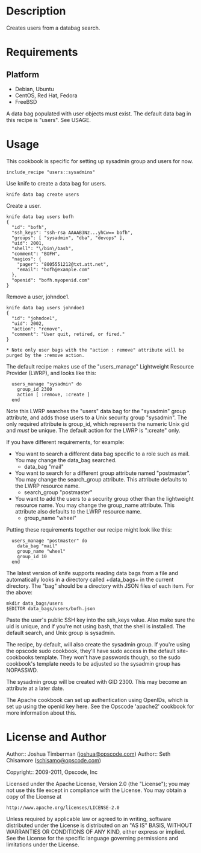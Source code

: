 Description
===========

Creates users from a databag search.

Requirements
============

Platform
--------

* Debian, Ubuntu
* CentOS, Red Hat, Fedora
* FreeBSD

A data bag populated with user objects must exist.  The default data bag in this recipe is "users".  See USAGE.

Usage
=====

This cookbook is specific for setting up sysadmin group and users for now.

    include_recipe "users::sysadmins"

Use knife to create a data bag for users.

    knife data bag create users

Create a user.

    knife data bag users bofh
    {
      "id": "bofh",
      "ssh_keys": "ssh-rsa AAAAB3Nz...yhCw== bofh",
      "groups": [ "sysadmin", "dba", "devops" ],
      "uid": 2001,
      "shell": "\/bin\/bash",
      "comment": "BOFH",
      "nagios": {
        "pager": "8005551212@txt.att.net",
        "email": "bofh@example.com"
      },
      "openid": "bofh.myopenid.com"
    }

Remove a user, johndoe1.

    knife data bag users johndoe1
    {
      "id": "johndoe1",
      "uid": 2002,
      "action": "remove",
      "comment": "User quit, retired, or fired."
    }

    * Note only user bags with the "action : remove" attribute will be purged by the :remove action.

The default recipe makes use of the "users_manage" Lightweight Resource Provider (LWRP), and looks like this:

```
  users_manage "sysadmin" do
    group_id 2300
    action [ :remove, :create ]
  end
```

Note this LWRP searches the "users" data bag for the "sysadmin" group attribute, and adds those users to a Unix security group "sysadmin".  The only required attribute is group_id, which represents the numeric Unix gid and *must* be unique.  The default action for the LWRP is ":create" only.

If you have different requirements, for example:
 * You want to search a different data bag specific to a role such as mail.  You may change the data_bag searched.
   - data_bag "mail"
 * You want to search for a different group attribute named "postmaster".  You may change the search_group attribute.  This attribute defaults to the LWRP resource name.
   - search_group "postmaster"
 * You want to add the users to a security group other than the lightweight resource name.  You may change the group_name attribute.  This attribute also defaults to the LWRP resource name.
   - group_name "wheel"

Putting these requirements together our recipe might look like this:
```
  users_manage "postmaster" do
    data_bag "mail"
    group_name "wheel"
    group_id 10
  end
```

The latest version of knife supports reading data bags from a file and automatically looks in a directory called +data_bags+ in the current directory. The "bag" should be a directory with JSON files of each item. For the above:

    mkdir data_bags/users
    $EDITOR data_bags/users/bofh.json

Paste the user's public SSH key into the ssh_keys value. Also make sure the uid is unique, and if you're not using bash, that the shell is installed. The default search, and Unix group is sysadmin.

The recipe, by default, will also create the sysadmin group. If you're using the opscode sudo cookbook, they'll have sudo access in the default site-cookbooks template. They won't have passwords though, so the sudo cookbook's template needs to be adjusted so the sysadmin group has NOPASSWD.

The sysadmin group will be created with GID 2300. This may become an attribute at a later date.

The Apache cookbook can set up authentication using OpenIDs, which is set up using the openid key here. See the Opscode 'apache2' cookbook for more information about this.

License and Author
==================

Author:: Joshua Timberman (<joshua@opscode.com>)
Author:: Seth Chisamore (<schisamo@opscode.com>)

Copyright:: 2009-2011, Opscode, Inc

Licensed under the Apache License, Version 2.0 (the "License");
you may not use this file except in compliance with the License.
You may obtain a copy of the License at

    http://www.apache.org/licenses/LICENSE-2.0

Unless required by applicable law or agreed to in writing, software
distributed under the License is distributed on an "AS IS" BASIS,
WITHOUT WARRANTIES OR CONDITIONS OF ANY KIND, either express or implied.
See the License for the specific language governing permissions and
limitations under the License.
